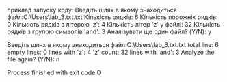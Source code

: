 приклад запуску коду:
Введіть шлях в якому знаходиться файл:C:\Users\lab_3.txt.txt
Кількість рядків:  6
Кількість порожніх рядків:  0
Кількість рядків з літерою 'z':  4
Кількість літер 'z' у файлі:  32
Кількість рядків з групою символів 'and':  3
Аналізувати ще один файл? (Y/N):
y

Введіть шлях в якому знаходиться файл:C:\Users\lab_3.txt.txt
 total line:  6
 empty lines:  0
 lines with 'z':  4
 'z' count: 32
 lines with 'and':  3
Analyze the file again? (Y/N):
n

Process finished with exit code 0
